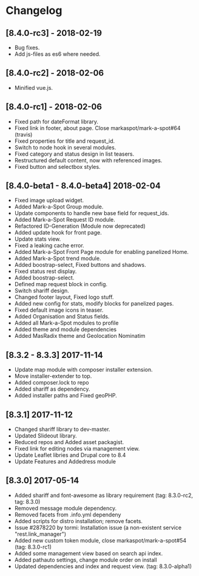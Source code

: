 
# Changelog

## [8.4.0-rc3] - 2018-02-19

- Bug fixes.
- Add js-files as es6 where needed.


## [8.4.0-rc2] - 2018-02-06

- Minified vue.js.

## [8.4.0-rc1] - 2018-02-06

- Fixed path for dateFormat library.
- Fixed link in footer, about page. Close markaspot/mark-a-spot#64 (travis)
- Fixed properties for title and request_id.
- Switch to node hook in several modules.
- Fixed category and status design in list teasers.
- Restructured default content, now with referenced images.
- Fixed button and selectbox styles.

## [8.4.0-beta1 - 8.4.0-beta4] 2018-02-04

- Fixed image upload widget.
- Added Mark-a-Spot Group module.
- Update components to handle new base field for request_ids.
- Added Mark-a-Spot Request ID module.
- Refactored ID-Generation (Module now deprecated)
- Added update hook for front page.
- Update stats view.
- Fixed a leaking cache error.
- Added Mark-a-Spot Front Page module for enabling panelized Home.
- Added Mark-a-Spot trend module.
- Added boostrap-select, Fixed buttons and shadows.
- Fixed status rest display.
- Added boostrap-select.
- Defined map request block in config.
- Switch shariff design.
- Changed footer layout, Fixed logo stuff.
- Added new config for stats, modify blocks for panelized pages.
- Fixed default image icons in teaser.
- Added Organisation and Status fields.
- Added all Mark-a-Spot modules to profile
- Added theme and module dependencies
- Added MasRadix theme and Geolocation Nominatim

## [8.3.2 - 8.3.3] 2017-11-14

- Update map module with composer installer extension.
- Move installer-extender to top.
- Added composer.lock to repo
- Added shariff as dependency.
- Added installer paths and Fixed geoPHP.

## [8.3.1] 2017-11-12

- Changed shariff library to dev-master.
- Updated Slideout library.
- Reduced repos and Added asset packagist.
- Fixed link for editing nodes via management view.
- Update Leaflet libries and Drupal core to 8.4
- Update Features and Addedress module

## [8.3.0] 2017-05-14

- Added shariff and font-awesome as library requirement (tag: 8.3.0-rc2, tag: 8.3.0)
- Removed message module dependency.
- Removed facets from .info.yml dependeny
- Added scripts for distro installation; remove facets.
- Issue #2878220 by tormi: Installation issue (a non-existent service "rest.link_manager")
- Added new custom token module, close markaspot/mark-a-spot#54 (tag: 8.3.0-rc1)
- Added some management view based on search api index.
- Added pathauto settings, change module order on install
- Updated dependencies and index and request view. (tag: 8.3.0-alpha1)
